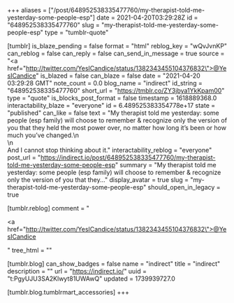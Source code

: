 +++
aliases = ["/post/648952538335477760/my-therapist-told-me-yesterday-some-people-esp"]
date = 2021-04-20T03:29:28Z
id = "648952538335477760"
slug = "my-therapist-told-me-yesterday-some-people-esp"
type = "tumblr-quote"

[tumblr]
is_blaze_pending = false
format = "html"
reblog_key = "wQvJvnKP"
can_reblog = false
can_reply = false
can_send_in_message = true
source = "<a href=\"http://twitter.com/YesICandice/status/1382343455104376832\">@YesICandice</a>"
is_blazed = false
can_blaze = false
date = "2021-04-20 03:29:28 GMT"
note_count = 0.0
blog_name = "indirect"
id_string = "648952538335477760"
short_url = "https://tmblr.co/ZY3jbya1YkKpam00"
type = "quote"
is_blocks_post_format = false
timestamp = 1618889368.0
interactability_blaze = "everyone"
id = 6.489525383354778e+17
state = "published"
can_like = false
text = "My therapist told me yesterday: some people (esp family) will choose to remember &amp; recognize only the version of you that they held the most power over, no matter how long it’s been or how much you’ve changed.\n<br/>\n<br/>And I cannot stop thinking about it."
interactability_reblog = "everyone"
post_url = "https://indirect.io/post/648952538335477760/my-therapist-told-me-yesterday-some-people-esp"
summary = "My therapist told me yesterday: some people (esp family) will choose to remember & recognize only the version of you that they..."
display_avatar = true
slug = "my-therapist-told-me-yesterday-some-people-esp"
should_open_in_legacy = true

[tumblr.reblog]
comment = "<p><a href=\"http://twitter.com/YesICandice/status/1382343455104376832\">@YesICandice</a></p>"
tree_html = ""

[tumblr.blog]
can_show_badges = false
name = "indirect"
title = "indirect"
description = ""
url = "https://indirect.io/"
uuid = "t:PgyUJU3SA2Klwyt81UWAwQ"
updated = 1739939727.0

[tumblr.blog.tumblrmart_accessories]
+++
